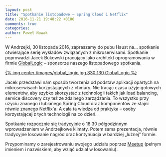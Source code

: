 ```yaml
---
layout: post
title: "Spotkanie listopadowe – Spring Cloud i Netflix"
date: 2016-11-21 19:48:22 +0100
comments: true
categories: 
author: Paweł Nowak
---
```


W Andrzejki, 30 listopada 2016, zapraszamy do pubu Haust na... spotkanie otwierające serię wykładów związanych z mikroserwisami. Spotkanie poprowadzi Jacek Bukowski pracujący jako architekt oprogramowania w firmie <a href="https://www.globallogic.com/pl/" target="_blank">GlobalLogic</a> – sponsorze naszego listopadowego spotkania.

[{% img center /images/global_logic.jpg 330 130 GlobalLogic %}](https://www.globallogic.com/pl/)

<!-- more -->

Jacek przedstawi nam sposób tworzenia od podstaw aplikacji opartych na mikroserwisach korzystających z chmury. Nie tracąc czasu użyje gotowych elementów, aby szybko skorzystać z technologii takich jak load balancing, service discovery czy też ze zdalnego zarządzania. To wszystko przy użyciu znanego i lubianego Spring Cloud oraz komponentów ze stajni równie znanego Netflix'a. A cała ta wiedza od praktyka – osoby korzystającej z tych technologii na co dzień.

Spotkanie rozpocznie się tradycyjnie o 18:30 półgodzinnym wprowadzeniem w Andrzejkowe klimaty. Potem sama prezentacja, równie tradycyjne losowanie nagród oraz kontynuacja w bardziej „luźnej” formie.

Przypominamy o zarejestrowaniu swojego udziału poprzez <a href="https://www.meetup.com/Zielona-Gora-JUG/events/235518525/" target="_blank">Meetup</a> (pełnym imieniem i nazwiskiem, aby wziąć udział w losowaniu).


